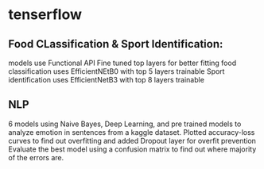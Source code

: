 # tenserflow

## Food CLassification & Sport Identification:

models use Functional API
Fine tuned top layers for better fitting
food classification uses EfficientNEtB0 with top 5 layers trainable
Sport identification uses EfficientNetB3 with top 8 layers trainable

## NLP

6 models using Naive Bayes, Deep Learning, and pre trained models to analyze emotion in sentences from a kaggle dataset. 
Plotted accuracy-loss curves to find out overfitting and added Dropout layer for overfit prevention
Evaluate the best model using a confusion matrix to find out where majority of the errors are.

